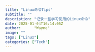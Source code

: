 ```yaml
---
title: "Linux命令Tips"
subtitle: ""
description: "记录一些学习使用的Linux命令"
date: 2025-01-04T16:14:05Z
author:      "Wayne"
image: ""
tags: ["Linux"]
categories: ["Tech"]
---
```

